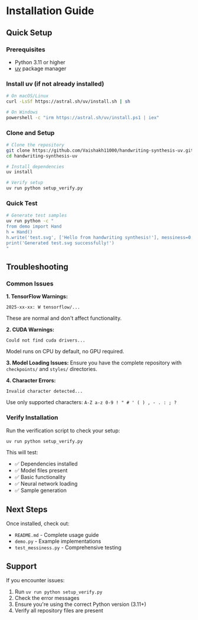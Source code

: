 # Installation Guide

## Quick Setup

### Prerequisites
- Python 3.11 or higher
- [uv](https://docs.astral.sh/uv/) package manager

### Install uv (if not already installed)
```bash
# On macOS/Linux
curl -LsSf https://astral.sh/uv/install.sh | sh

# On Windows
powershell -c "irm https://astral.sh/uv/install.ps1 | iex"
```

### Clone and Setup
```bash
# Clone the repository
git clone https://github.com/Vaishakh11000/handwriting-synthesis-uv.git
cd handwriting-synthesis-uv

# Install dependencies
uv install

# Verify setup
uv run python setup_verify.py
```

### Quick Test
```bash
# Generate test samples
uv run python -c "
from demo import Hand
h = Hand()
h.write('test.svg', ['Hello from handwriting synthesis!'], messiness=0.5)
print('Generated test.svg successfully!')
"
```

## Troubleshooting

### Common Issues

**1. TensorFlow Warnings:**
```
2025-xx-xx: W tensorflow/...
```
These are normal and don't affect functionality.

**2. CUDA Warnings:**
```
Could not find cuda drivers...
```
Model runs on CPU by default, no GPU required.

**3. Model Loading Issues:**
Ensure you have the complete repository with `checkpoints/` and `styles/` directories.

**4. Character Errors:**
```
Invalid character detected...
```
Use only supported characters: `A-Z a-z 0-9 ! " # ' ( ) , - . : ; ?`

### Verify Installation
Run the verification script to check your setup:
```bash
uv run python setup_verify.py
```

This will test:
- ✅ Dependencies installed
- ✅ Model files present  
- ✅ Basic functionality
- ✅ Neural network loading
- ✅ Sample generation

## Next Steps

Once installed, check out:
- `README.md` - Complete usage guide
- `demo.py` - Example implementations
- `test_messiness.py` - Comprehensive testing

## Support

If you encounter issues:
1. Run `uv run python setup_verify.py`
2. Check the error messages
3. Ensure you're using the correct Python version (3.11+)
4. Verify all repository files are present